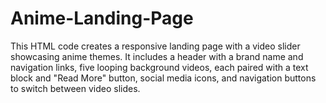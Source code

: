 # Anime-Landing-Page
This HTML code creates a responsive landing page with a video slider showcasing anime themes. It includes a header with a brand name and navigation links, five looping background videos, each paired with a text block and "Read More" button, social media icons, and navigation buttons to switch between video slides.
